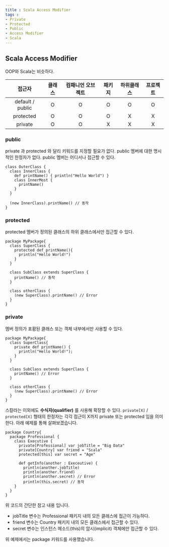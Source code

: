 ```yaml
---
title : Scala Access Modifier
tags :
- Private 
- Protected
- Public
- Access Modifier
- Scala
---
```


## Scala Access Modifier

OOP와 Scala는 비슷하다.

|접근자|클래스|컴패니언 오브젝트|패키지|하위클래스|프로젝트|
|:-:|:-:|:-:|:-:|:-:|:-:|
|default / public|O|O|O|O|O|
|protected|O|O|O|X|X|
|private|O|O|X|X|X|

### public

private 과 protected 와 달리 키워드를 지정할 필요가 없다. public 멤버에 대한 명시적인 한정자가 없다. public 멤버는 어디서나 접근할 수 있다.

```
class OuterClass {
  class InnerClass {
    def printName() { println("Hello World") }
    class InnerMost {
      printName()
    }
  }
  
  (new InnerClass).printName() // 동작
}
```

### protected

protected 멤버가 정의된 클래스의 하위 클래스에서만 접근할 수 있다.

```
package MyPackage{
  class SuperClass {
    protected def printName(){
      println("Hello World!")
    }
  }
  
  class SubClass extends SuperClass {
    printName() // 동작
  }
  
  class otherClass {
    (new SuperClass).printName() // Error
  }
}
```

### private

멤버 정의가 포홤된 클래스 또는 객체 내부에서만 사용할 수 있다.

```
package MyPackage{
  class SuperClass{
    private def printName() {
      println("Hello World!");
    }
  }
  
  class SubClass extends SuperClass {
    printName() // Error
  }
  
  class otherClass {
    (new SuperClass).printName() // Error
  }
}
```

스칼라는 이외에도 **수식자(qualifier)** 를 사용해 확장할 수 있다. `private[X]` / `protected[X]` 형태의 한정자는 각각 접근이 X까지 private 또는 protected 임을 의미한다. 아래 예제를 통해 살펴보겠습니다.

```
package Country{
  package Professional {
    class Executive {
      private[Professional] var jobTitle = "Big Data"
      private[Country] var friend = "Scala"
      protected[this] var secret = "Age"
      
      def getInfo(another : Execeutive) {
        println(another.jobTitle)
        println(another.friend)
        println(another.secret) // Error
        println(this.secret) // 동작
    }
  }
}
```

위 코드의 간단한 참고 내용 입니다.

* jobTitle 변수는 Professional 패키지 내의 모든 클래스에 접근이 가능하다.
* friend 변수는 Country 패키지 내의 모든 클래스에서 접근할 수 있다.
* secret 변수는 인스턴스 메소드(this)의 암시(implicit) 객체에만 접근할 수 있다.

위 예제에서는 package 키워드를 사용했습니다.